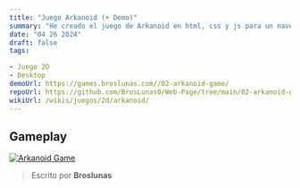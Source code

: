 ```yaml
---
title: "Juego Arkanoid (+ Demo)"
summary: "He creado el juego de Arkanoid en html, css y js para un navegador"
date: "04 26 2024"
draft: false
tags:

- Juego 2D
- Desktop
demoUrl: https://games.broslunas.com//02-arkanoid-game/
repoUrl: https://github.com/BrosLunas0/Web-Page/tree/main/02-arkanoid-game
wikiUrl: /wikis/juegos/2d/arkanoid/
---
```


## Gameplay
[![Arkanoid Game](https://assets.broslunas.com/games/arkanoid.png)](https://assets.broslunas.com/gameplay/arkanoid.mp4)

> Escrito por **Broslunas**